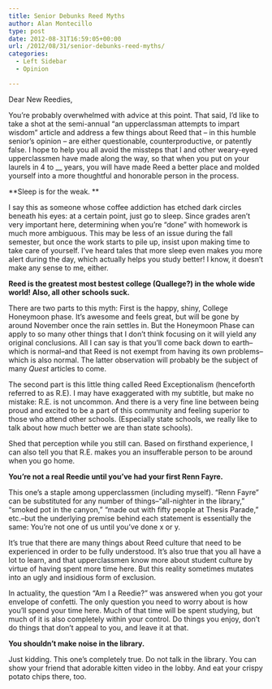 ```yaml
---
title: Senior Debunks Reed Myths
author: Alan Montecillo
type: post
date: 2012-08-31T16:59:05+00:00
url: /2012/08/31/senior-debunks-reed-myths/
categories:
  - Left Sidebar
  - Opinion

---
```

Dear New Reedies,

You’re probably overwhelmed with advice at this point. That said, I’d like to take a shot at the semi-annual “an upperclassman attempts to impart wisdom” article and address a few things about Reed that – in this humble senior’s opinion – are either questionable, counterproductive, or patently false. I hope to help you all avoid the missteps that I and other weary-eyed upperclassmen have made along the way, so that when you put on your laurels in 4 to __ years, you will have made Reed a better place and molded yourself into a more thoughtful and honorable person in the process.

**Sleep is for the weak. **

I say this as someone whose coffee addiction has etched dark circles beneath his eyes: at a certain point, just go to sleep. Since grades aren’t very important here, determining when you’re “done” with homework is much more ambiguous. This may be less of an issue during the fall semester, but once the work starts to pile up, insist upon making time to take care of yourself. I’ve heard tales that more sleep even makes you more alert during the day, which actually helps you study better! I know, it doesn’t make any sense to me, either.

**Reed is the greatest most bestest college (Quallege?) in the whole wide world! Also, all other schools suck.**

There are two parts to this myth: First is the happy, shiny, College Honeymoon phase. It’s awesome and feels great, but will be gone by around November once the rain settles in. But the Honeymoon Phase can apply to so many other things that I don’t think focusing on it will yield any original conclusions. All I can say is that you’ll come back down to earth–which is normal–and that Reed is not exempt from having its own problems–which is also normal. The latter observation will probably be the subject of many _Quest_ articles to come.

The second part is this little thing called Reed Exceptionalism (henceforth referred to as R.E). I may have exaggerated with my subtitle, but make no mistake: R.E. is not uncommon. And there is a very fine line between being proud and excited to be a part of this community and feeling superior to those who attend other schools. (Especially state schools, we really like to talk about how much better we are than state schools).

Shed that perception while you still can. Based on firsthand experience, I can also tell you that R.E. makes you an insufferable person to be around when you go home.

**You’re not a real Reedie until you’ve had your first Renn Fayre.**

This one’s a staple among upperclassmen (including myself). “Renn Fayre” can be substituted for any number of things–“all-nighter in the library,” “smoked pot in the canyon,” “made out with fifty people at Thesis Parade,” etc.–but the underlying premise behind each statement is essentially the same: You’re not one of us until you’ve done x or y.

It’s true that there are many things about Reed culture that need to be experienced in order to be fully understood. It’s also true that you all have a lot to learn, and that upperclassmen know more about student culture by virtue of having spent more time here. But this reality sometimes mutates into an ugly and insidious form of exclusion.

In actuality, the question “Am I a Reedie?” was answered when you got your envelope of confetti. The only question you need to worry about is how you’ll spend your time here. Much of that time will be spent studying, but much of it is also completely within your control. Do things you enjoy, don’t do things that don’t appeal to you, and leave it at that.

**You shouldn’t make noise in the library.**

Just kidding. This one’s completely true. Do not talk in the library. You can show your friend that adorable kitten video in the lobby. And eat your crispy potato chips there, too.